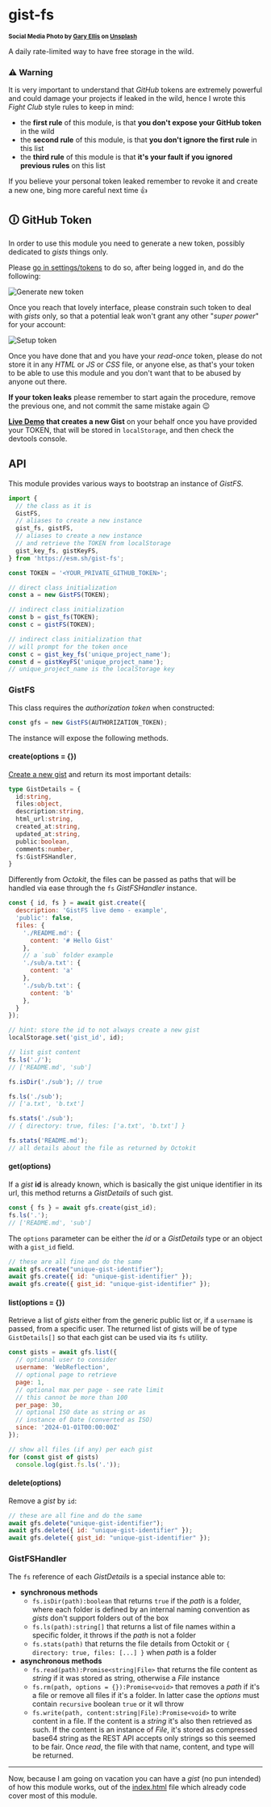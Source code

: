 # gist-fs

<sup>**Social Media Photo by [Gary Ellis](https://unsplash.com/@garyellisphoto) on [Unsplash](https://unsplash.com/)**</sup>


A daily rate-limited way to have free storage in the wild.

### ⚠️ Warning

It is very important to understand that *GitHub* tokens are extremely powerful and could damage your projects if leaked in the wild, hence I wrote this *Fight Club* style rules to keep in mind:

  * the **first rule** of this module, is that **you don't expose your GitHub token** in the wild
  * the **second rule** of this module, is that **you don't ignore the first rule** in this list
  * the **third rule** of this module is that **it's your fault if you ignored previous rules** on this list

If you believe your personal token leaked remember to revoke it and create a new one, bing more careful next time 👍

## 🛈 GitHub Token

In order to use this module you need to generate a new token, possibly dedicated to *gists* things only.

Please [go in settings/tokens](https://github.com/settings/tokens) to do so, after being logged in, and do the following:

![Generate new token](./assets/generate-token.png)

Once you reach that lovely interface, please constrain such token to deal with *gists* only, so that a potential leak won't grant any other "*super power*" for your account:

![Setup token](./assets/setup-token.png)

Once you have done that and you have your *read-once* token, please do not store it in any *HTML* or *JS* or *CSS* file, or anyone else, as that's your token to be able to use this module and you don't want that to be abused by anyone out there.

**If your token leaks** please remember to start again the procedure, remove the previous one, and not commit the same mistake again 😉

**[Live Demo](https://webreflection.github.io/gist-fs/test/) that creates a new Gist** on your behalf once you have provided your TOKEN, that will be stored in `localStorage`, and then check the devtools console.

## API

This module provides various ways to bootstrap an instance of *GistFS*.

```js
import {
  // the class as it is
  GistFS,
  // aliases to create a new instance
  gist_fs, gistFS,
  // aliases to create a new instance
  // and retrieve the TOKEN from localStorage
  gist_key_fs, gistKeyFS,
} from 'https://esm.sh/gist-fs';

const TOKEN = '<YOUR_PRIVATE_GITHUB_TOKEN>';

// direct class initialization
const a = new GistFS(TOKEN);

// indirect class initialization
const b = gist_fs(TOKEN);
const c = gistFS(TOKEN);

// indirect class initialization that
// will prompt for the token once
const c = gist_key_fs('unique_project_name');
const d = gistKeyFS('unique_project_name');
// unique_project_name is the localStorage key
```

### GistFS

This class requires the *authorization token* when constructed:

```js
const gfs = new GistFS(AUTHORIZATION_TOKEN);
```

The instance will expose the following methods.

#### create(options = {})

[Create a new gist](https://docs.github.com/en/rest/gists/gists?apiVersion=2022-11-28#create-a-gist) and return its most important details:

```ts
type GistDetails = {
  id:string,
  files:object,
  description:string,
  html_url:string,
  created_at:string,
  updated_at:string,
  public:boolean,
  comments:number,
  fs:GistFSHandler,
}
```

Differently from *Octokit*, the files can be passed as paths that will be handled via ease through the `fs` *GistFSHandler* instance.

```js
const { id, fs } = await gist.create({
  description: 'GistFS live demo - example',
  'public': false,
  files: {
    './README.md': {
      content: '# Hello Gist'
    },
    // a `sub` folder example
    './sub/a.txt': {
      content: 'a'
    },
    './sub/b.txt': {
      content: 'b'
    },
  }
});

// hint: store the id to not always create a new gist
localStorage.set('gist_id', id);

// list gist content
fs.ls('./');
// ['README.md', 'sub']

fs.isDir('./sub'); // true

fs.ls('./sub');
// ['a.txt', 'b.txt']

fs.stats('./sub');
// { directory: true, files: ['a.txt', 'b.txt'] }

fs.stats('README.md');
// all details about the file as returned by Octokit
```

#### get(options)

If a *gist* **id** is already known, which is basically the gist unique identifier in its url, this method returns a *GistDetails* of such gist.

```js
const { fs } = await gfs.create(gist_id);
fs.ls('.');
// ['README.md', 'sub']
```

The `options` parameter can be either the *id* or a *GistDetails* type or an object with a `gist_id` field.

```js
// these are all fine and do the same
await gfs.create("unique-gist-identifier");
await gfs.create({ id: "unique-gist-identifier" });
await gfs.create({ gist_id: "unique-gist-identifier" });
```

#### list(options = {})

Retrieve a list of *gists* either from the generic public list or, if a `username` is passed, from a specific user. The returned list of gists will be of type `GistDetails[]` so that each gist can be used via its `fs` utility.

```js
const gists = await gfs.list({
  // optional user to consider
  username: 'WebReflection',
  // optional page to retrieve
  page: 1,
  // optional max per page - see rate limit
  // this cannot be more than 100
  per_page: 30,
  // optional ISO date as string or as
  // instance of Date (converted as ISO)
  since: '2024-01-01T00:00:00Z'
});

// show all files (if any) per each gist
for (const gist of gists)
  console.log(gist.fs.ls('.'));
```

#### delete(options)

Remove a *gist* by `id`:

```js
// these are all fine and do the same
await gfs.delete("unique-gist-identifier");
await gfs.delete({ id: "unique-gist-identifier" });
await gfs.delete({ gist_id: "unique-gist-identifier" });
```

### GistFSHandler

The `fs` reference of each *GistDetails* is a special instance able to:

  * **synchronous methods**
    * `fs.isDir(path):boolean` that returns `true` if the *path* is a folder, where each folder is defined by an internal naming convention as *gists* don't support folders out of the box
    * `fs.ls(path):string[]` that returns a list of file names within a specific folder, it throws if the *path* is not a folder
    * `fs.stats(path)` that returns the file details from Octokit or `{ directory: true, files: [...] }` when *path* is a folder
  * **asynchronous methods**
    * `fs.read(path):Promise<string|File>` that returns the file content as *string* if it was stored as string, otherwise a *File* instance
    * `fs.rm(path, options = {}):Promise<void>` that removes a *path* if it's a file or remove all files if it's a folder. In latter case the *options* must contain `recursive` boolean `true` or it wll throw
    * `fs.write(path, content:string|File):Promise<void>` to write content in a file. If the content is a *string* it's also then retrieved as such. If the content is an instance of *File*, it's stored as compressed base64 string as the REST API accepts only strings so this seemed to be fair. Once *read*, the file with that name, content, and type will be returned.

- - -

Now, because I am going on vacation you can have a *gist* (no pun intended) of how this module works, out of the [index.html](./test/index.html) file which already code cover most of this module.
